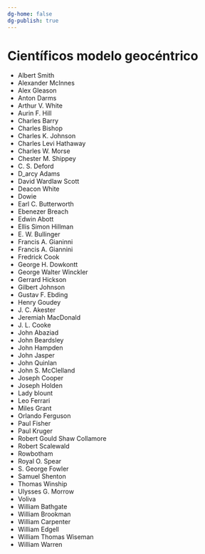 ```yaml
---
dg-home: false
dg-publish: true
---
```


# Científicos modelo geocéntrico

- Albert Smith
- Alexander McInnes
- Alex Gleason
- Anton Darms
- Arthur V. White
- Aurin F. Hill
- Charles Barry
- Charles Bishop
- Charles K. Johnson
- Charles Levi Hathaway
- Charles W. Morse
- Chester M. Shippey
- C. S. Deford
- D_arcy Adams
- David Wardlaw Scott
- Deacon White
- Dowie
- Earl C. Butterworth
- Ebenezer Breach
- Edwin Abott
- Ellis Simon Hillman
- E. W. Bullinger
- Francis A. Gianinni
- Francis A. Giannini
- Fredrick Cook
- George H. Dowkontt
- George Walter Winckler
- Gerrard Hickson
- Gilbert Johnson
- Gustav F. Ebding
- Henry Goudey
- J. C. Akester
- Jeremiah MacDonald
- J. L. Cooke
- John Abaziad
- John Beardsley 
- John Hampden 
- John Jasper 
- John Quinlan 
- John S. McClelland 
- Joseph Cooper 
- Joseph Holden 
- Lady blount 
- Leo Ferrari 
- Miles Grant 
- Orlando Ferguson 
- Paul Fisher 
- Paul Kruger 
- Robert Gould Shaw Collamore 
- Robert Scalewald 
- Rowbotham 
- Royal O. Spear 
- S. George Fowler 
- Samuel Shenton 
- Thomas Winship 
- Ulysses G. Morrow 
- Voliva 
- William Bathgate 
- William Brookman 
- William Carpenter 
- William Edgell 
- William Thomas Wiseman 
- William Warren 
